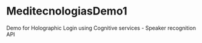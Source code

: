 # MeditecnologiasDemo1

Demo for Holographic Login using Cognitive services - Speaker recognition API
